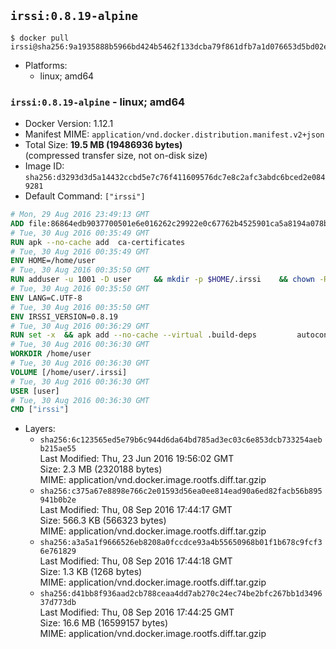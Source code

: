 ## `irssi:0.8.19-alpine`

```console
$ docker pull irssi@sha256:9a1935888b5966bd424b5462f133dcba79f861dfb7a1d076653d5bd02e1796dc
```

-	Platforms:
	-	linux; amd64

### `irssi:0.8.19-alpine` - linux; amd64

-	Docker Version: 1.12.1
-	Manifest MIME: `application/vnd.docker.distribution.manifest.v2+json`
-	Total Size: **19.5 MB (19486936 bytes)**  
	(compressed transfer size, not on-disk size)
-	Image ID: `sha256:d3293d3d5a14432ccbd5e7c76f411609576dc7e8c2afc3abdc6bced2e0849281`
-	Default Command: `["irssi"]`

```dockerfile
# Mon, 29 Aug 2016 23:49:13 GMT
ADD file:86864edb9037700501e6e016262c29922e0c67762b4525901ca5a8194a078bfb in / 
# Tue, 30 Aug 2016 00:35:49 GMT
RUN apk --no-cache add 	ca-certificates
# Tue, 30 Aug 2016 00:35:49 GMT
ENV HOME=/home/user
# Tue, 30 Aug 2016 00:35:50 GMT
RUN adduser -u 1001 -D user 	&& mkdir -p $HOME/.irssi 	&& chown -R user:user $HOME
# Tue, 30 Aug 2016 00:35:50 GMT
ENV LANG=C.UTF-8
# Tue, 30 Aug 2016 00:35:50 GMT
ENV IRSSI_VERSION=0.8.19
# Tue, 30 Aug 2016 00:36:29 GMT
RUN set -x 	&& apk add --no-cache --virtual .build-deps 		autoconf 		automake 		gcc 		glib-dev 		gnupg 		libc-dev 		libtool 		lynx 		make 		ncurses-dev 		openssl-dev 		perl-dev 		pkgconf 	&& wget "https://github.com/irssi/irssi/releases/download/${IRSSI_VERSION}/irssi-${IRSSI_VERSION}.tar.xz" -O /tmp/irssi.tar.xz 	&& wget "https://github.com/irssi/irssi/releases/download/${IRSSI_VERSION}/irssi-${IRSSI_VERSION}.tar.xz.asc" -O /tmp/irssi.tar.xz.asc 	&& export GNUPGHOME="$(mktemp -d)" 	&& gpg --keyserver ha.pool.sks-keyservers.net --recv-keys 7EE65E3082A5FB06AC7C368D00CCB587DDBEF0E1 	&& gpg --batch --verify /tmp/irssi.tar.xz.asc /tmp/irssi.tar.xz 	&& rm -r "$GNUPGHOME" /tmp/irssi.tar.xz.asc 	&& mkdir -p /usr/src 	&& tar -xJf /tmp/irssi.tar.xz -C /usr/src 	&& rm /tmp/irssi.tar.xz 	&& cd /usr/src/irssi-$IRSSI_VERSION 	&& ./configure 		--enable-true-color 		--with-bot 		--with-proxy 		--with-socks 	&& make -j$(getconf _NPROCESSORS_ONLN) 	&& make install 	&& rm -rf /usr/src/irssi-$IRSSI_VERSION 	&& runDeps="$( 		scanelf --needed --nobanner --recursive /usr/local 			| awk '{ gsub(/,/, "\nso:", $2); print "so:" $2 }' 			| sort -u 			| xargs -r apk info --installed 			| sort -u 	)" 	&& apk add --no-cache --virtual .irssi-rundeps $runDeps perl-libwww 	&& apk del .build-deps
# Tue, 30 Aug 2016 00:36:30 GMT
WORKDIR /home/user
# Tue, 30 Aug 2016 00:36:30 GMT
VOLUME [/home/user/.irssi]
# Tue, 30 Aug 2016 00:36:30 GMT
USER [user]
# Tue, 30 Aug 2016 00:36:30 GMT
CMD ["irssi"]
```

-	Layers:
	-	`sha256:6c123565ed5e79b6c944d6da64bd785ad3ec03c6e853dcb733254aebb215ae55`  
		Last Modified: Thu, 23 Jun 2016 19:56:02 GMT  
		Size: 2.3 MB (2320188 bytes)  
		MIME: application/vnd.docker.image.rootfs.diff.tar.gzip
	-	`sha256:c375a67e8898e766c2e01593d56ea0ee814ead90a6ed82facb56b895941b0b2e`  
		Last Modified: Thu, 08 Sep 2016 17:44:17 GMT  
		Size: 566.3 KB (566323 bytes)  
		MIME: application/vnd.docker.image.rootfs.diff.tar.gzip
	-	`sha256:a3a5a1f9666526eb8208a0fccdce93a4b55650968b01f1b678c9fcf36e761829`  
		Last Modified: Thu, 08 Sep 2016 17:44:18 GMT  
		Size: 1.3 KB (1268 bytes)  
		MIME: application/vnd.docker.image.rootfs.diff.tar.gzip
	-	`sha256:d41bb8f936aad2cb788ceaa4dd7ab270c24ec74be2bfc267bb1d349637d773db`  
		Last Modified: Thu, 08 Sep 2016 17:44:25 GMT  
		Size: 16.6 MB (16599157 bytes)  
		MIME: application/vnd.docker.image.rootfs.diff.tar.gzip
